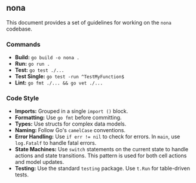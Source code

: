 ## nona

This document provides a set of guidelines for working on the `nona` codebase.

### Commands

- **Build:** `go build -o nona .`
- **Run:** `go run .`
- **Test:** `go test ./...`
- **Test Single:** `go test -run ^TestMyFunction$`
- **Lint:** `go fmt ./... && go vet ./...`

### Code Style

- **Imports:** Grouped in a single `import ()` block.
- **Formatting:** Use `go fmt` before committing.
- **Types:** Use structs for complex data models.
- **Naming:** Follow Go's `camelCase` conventions.
- **Error Handling:** Use `if err != nil` to check for errors. In `main`, use `log.Fatalf` to handle fatal errors.
- **State Machines:** Use `switch` statements on the current state to handle actions and state transitions. This pattern is used for both cell actions and model updates.
- **Testing:** Use the standard `testing` package. Use `t.Run` for table-driven tests.
